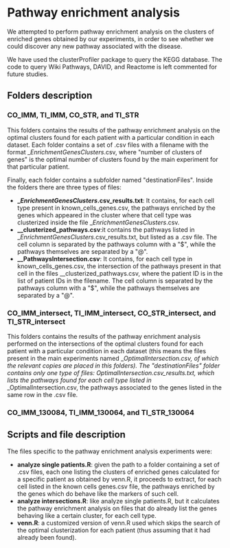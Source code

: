 # Pathway enrichment analysis
We attempted to perform pathway enrichment analysis on the clusters of enriched genes obtained by our experiments, in order to see whether we could discover any new pathway associated with the disease. 

We have used the clusterProfiler package to query the KEGG database. The code to query Wiki Pathways, DAVID, and Reactome is left commented for future studies.

## Folders description
### CO_IMM, TI_IMM, CO_STR, and TI_STR
This folders contains the results of the pathway enrichment analysis on the optimal clusters found for each patient with a particular condition in each dataset.
Each folder contains a set of .csv files with a filename with the format <dataset name>_<patient ID>_EnrichmentGenesClusters_<number of clusters of genes>.csv, where "number of clusters of genes" is the optimal number of clusters found by the main experiment for that particular patient.

Finally, each folder contains a subfolder named "destinationFiles". Inside the folders there are three types of files: 
* **<dataset name>_<patient ID>_EnrichmentGenesClusters_<number of clusters of genes>.csv_results.txt**: It contains, for each cell type present in known_cells_genes.csv, the pathways enriched by the genes which appeared in the cluster where that cell type was clusterized inside the file <dataset name>_<patient ID>_EnrichmentGenesClusters_<number of clusters of genes>.csv.
* **<dataset name>_<patient ID>_clusterized_pathways.csv**:it contains the pathways listed in <dataset name>_<patient ID>_EnrichmentGenesClusters_<number of clusters of genes>.csv_results.txt, but listed as a .csv file. The cell column is separated by the pathways column with a "$", while the pathways themselves are separated by a "@".
* **<dataset name>_<list of patient IDs>_PathwaysIntersection.csv**: It contains, for each cell type in known_cells_genes.csv, the intersection of the pathways present in that cell in the files <dataset name>_<patient ID>_clusterized_pathways.csv, where the patient ID is in the list of patient IDs in the filename. The cell column is separated by the pathways column with a "$", while the pathways themselves are separated by a "@".

### CO_IMM_intersect, TI_IMM_intersect, CO_STR_intersect, and TI_STR_intersect
This folders contains the results of the pathway enrichment analysis performed on the intersections of the optimal clusters found for each patient with a particular condition in each dataset (this means the files present in the main experiments named <dataset name>_<list of patient IDs>_OptimalIntersection.csv, of which the relevant copies are placed in this folders). The "destinationFiles" folder contains only one type of files: <dataset name>_<list of patient IDs>_OptimalIntersection.csv_results.txt, which lists the pathways found for each cell type listed in <dataset name>_<list of patient IDs>_OptimalIntersection.csv, the pathways associated to the genes listed in the same row in the .csv file.

### CO_IMM_130084, TI_IMM_130064, and TI_STR_130064


## Scripts and file description
The files specific to the pathway enrichment analysis experiments were:
* **analyze single patients.R**: given the path to a folder containing a set of .csv files, each one listing the clusters of enriched genes calculated for a specific patient as obtained by venn.R, it proceeds to extract, for each cell listed in the known cells genes.csv file, the pathways enriched by the genes which do behave like the markers of such cell.
* **analyze intersections.R**: like analyze single patients.R, but it calculates the pathway enrichment analysis on files that do already list the genes behaving like a certain cluster, for each cell type.
* **venn.R**: a customized version of venn.R used which skips the search of the optimal clusterization for each patient (thus assuming that it had already been found).
